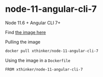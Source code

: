 # node-11-angular-cli-7

Node 11.6 + Angular CLI 7+

Find [the image here](https://hub.docker.com/r/johnpapa/angular-cli/)

Pulling the image

```bash
docker pull xthinker/node-11-angular-cli-7
```

Using the image in a `Dockerfile`

```bash
FROM xthinker/node-11-angular-cli-7
```
